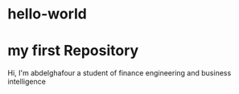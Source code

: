 # hello-world
# my first Repository
Hi, I'm abdelghafour a student of finance engineering and business intelligence
